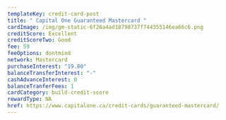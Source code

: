 ```yaml
---
templateKey: credit-card-post
title: " Capital One Guaranteed Mastercard "
cardImage: /img/gm-static-6f26a4ad18798737f744355146ea66c6.png
creditScore: Excellent
creditScoreTwo: Good
fee: 59
feeOptions: dontmind
network: Mastercard
purchaseInterest: "19.80"
balanceTransferInterest: "-"
cashAdvanceInterest: 0
balanceTranferFees: 1
cardCategory: build-credit-score
rewardType: NA
href: https://www.capitalone.ca/credit-cards/guaranteed-mastercard/
---
```

